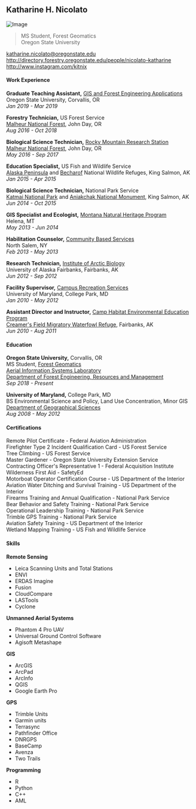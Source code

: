 ## Katharine H. Nicolato

![Image](https://scontent-lax3-2.cdninstagram.com/vp/c3298f638bc944fea090b6b8432a463f/5D335DAB/t51.2885-19/s320x320/20181030_1949539928622814_4644340186627440640_a.jpg?_nc_ht=scontent-lax3-2.cdninstagram.com)

>MS Student, Forest Geomatics<br/>
>Oregon State University

katharine.nicolato@oregonstate.edu<br/>
http://directory.forestry.oregonstate.edu/people/nicolato-katharine<br/>
http://www.instagram.com/kitnix<br/>

#### Work Experience

**Graduate Teaching Assistant,** [GIS and Forest Engineering Applications](http://fe257.forestry.oregonstate.edu/)<br/>
Oregon State University, Corvallis, OR<br/>
*Jan 2019 - Mar 2019*<br/>

**Forestry Technician,** US Forest Service<br/>
[Malheur National Forest](https://www.fs.usda.gov/malheur), John Day, OR<br/>
*Aug 2016 - Oct 2018*<br/>

**Biological Science Technician,** [Rocky Mountain Research Station](https://www.fs.fed.us/rmrs/)<br/>
[Malheur National Forest](https://www.fs.usda.gov/malheur), John Day, OR<br/>
*May 2016 - Sep 2017*<br/>

**Education Specialist,** US Fish and Wildlife Service<br/>
[Alaska Peninsula](https://www.fws.gov/refuge/alaska_peninsula/) and [Becharof](https://www.fws.gov/refuge/becharof/) National Wildlife Refuges, King Salmon, AK<br/>
*Jan 2015 - Apr 2015*<br/>

**Biological Science Technician,** National Park Service<br/>
[Katmai National Park](https://www.nps.gov/katm/index.htm) and [Aniakchak National Monument](https://www.nps.gov/ania/index.htm), King Salmon, AK<br/>
*Jun 2014 - Oct 2015*<br/>

**GIS Specialist and Ecologist,** [Montana Natural Heritage Program](http://mtnhp.org/)<br/>
Helena, MT<br/>
*May 2013 - Jun 2014*<br/>

**Habilitation Counselor,** [Community Based Services](https://commbasedservices.org/)<br/>
North Salem, NY<br/>
*Feb 2013 - May 2013*<br/>

**Research Technician,** [Institute of Arctic Biology](https://www.iab.uaf.edu/)<br/>
University of Alaska Fairbanks, Fairbanks, AK<br/>
*Jun 2012 - Sep 2012*<br/>

**Facility Supervisor,** [Campus Recreation Services](https://recwell.umd.edu/)<br/>
University of Maryland, College Park, MD<br/>
*Jan 2010 - May 2012*<br/>

**Assistant Director and Instructor,** [Camp Habitat Environmental Education Program](https://www.facebook.com/camp.habitat/)<br/>
[Creamer's Field Migratory Waterfowl Refuge](https://www.adfg.alaska.gov/index.cfm?adfg=creamersfield.main), Fairbanks, AK<br/>
*Jun 2010 - Aug 2011*<br/>


 #### Education

**Oregon State University,** Corvallis, OR<br/>
MS Student, [Forest Geomatics](https://www.forestry.oregonstate.edu/research-areas/forest-biometrics-and-geomatics)<br/>
[Aerial Information Systems Laboratory](http://ais.forestry.oregonstate.edu/)<br/>
[Department of Forest Engineering, Resources and Management](\https://ferm.forestry.oregonstate.edu/)<br/>
*Sep 2018 - Present*<br/>

**University of Maryland,** College Park, MD<br/>
BS Environmental Science and Policy, Land Use Concentration, Minor GIS<br/>
[Department of Geographical Sciences](https://geog.umd.edu/)<br/>
*Aug 2008 - May 2012*<br/>

#### Certifications

Remote Pilot Certificate - Federal Aviation Administration<br/>
Firefighter Type 2 Incident Qualification Card - US Forest Service<br/>
Tree Climbing - US Forest Service<br/>
Master Gardener - Oregon State University Extension Service<br/>
Contracting Officer's Representative 1 - Federal Acquisition Institute<br/>
Wilderness First Aid - SafetyEd<br/>
Motorboat Operator Certification Course - US Department of the Interior<br/>
Aviation Water Ditching and Survival Training - US Department of the Interior<br/>
Firearms Training and Annual Qualification - National Park Service<br/>
Bear Behavior and Safety Training - National Park Service<br/>
Operational Leadership Training - National Park Service<br/>
Trimble GPS Training - National Park Service<br/>
Aviation Safety Training - US Department of the Interior<br/>
Wetland Mapping Training - US Fish and Wildlife Service<br/>

#### Skills

**Remote Sensing**
* Leica Scanning Units and Total Stations
* ENVI
* ERDAS Imagine
* Fusion
* CloudCompare
* LASTools
* Cyclone

**Unmanned Aerial Systems**
* Phantom 4 Pro UAV
* Universal Ground Control Software
* Agisoft Metashape

**GIS**
* ArcGIS
* ArcPad
* ArcInfo
* QGIS
* Google Earth Pro

**GPS**
* Trimble Units
* Garmin units
* Terrasync
* Pathfinder Office
* DNRGPS
* BaseCamp
* Avenza
* Two Trails

**Programming**
* R
* Python
* C++
* AML
